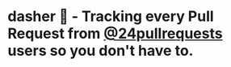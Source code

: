# dasher 🎁 - Tracking every Pull Request from [@24pullrequests](twitter.com/24pullrequests) users so you don't have to.
